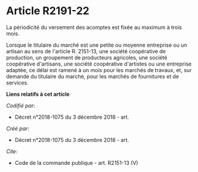 # Article R2191-22

La périodicité du versement des acomptes est fixée au maximum à trois mois. 

Lorsque le titulaire du marché est une petite ou moyenne entreprise ou un artisan au sens de l'article R. 2151-13, une
société coopérative de production, un groupement de producteurs agricoles, une société coopérative d'artisans, une société
coopérative d'artistes ou une entreprise adaptée, ce délai est ramené à un mois pour les marchés de travaux, et, sur demande
du titulaire du marché, pour les marchés de fournitures et de services.

**Liens relatifs à cet article**

_Codifié par_:

  - Décret n°2018-1075 du 3 décembre 2018 - art.

_Créé par_:

  - Décret n°2018-1075 du 3 décembre 2018 - art.

_Cite_:

  - Code de la commande publique - art. R2151-13 (V)
